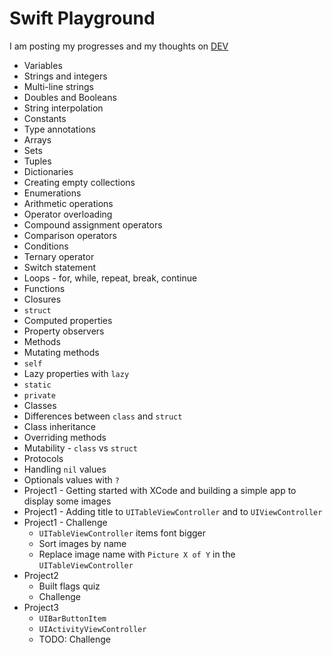 # Swift Playground

I am posting my progresses and my thoughts on [DEV](https://dev.to/rossanodan)

- Variables
- Strings and integers
- Multi-line strings
- Doubles and Booleans
- String interpolation
- Constants
- Type annotations
- Arrays
- Sets
- Tuples
- Dictionaries
- Creating empty collections
- Enumerations
- Arithmetic operations
- Operator overloading
- Compound assignment operators
- Comparison operators
- Conditions
- Ternary operator
- Switch statement
- Loops - for, while, repeat, break, continue
- Functions
- Closures
- `struct`
- Computed properties
- Property observers
- Methods
- Mutating methods
- `self`
- Lazy properties with `lazy`
- `static`
- `private`
- Classes
- Differences between `class` and `struct`
- Class inheritance
- Overriding methods
- Mutability - `class` vs `struct`
- Protocols
- Handling `nil` values
- Optionals values with `?`
- Project1 - Getting started with XCode and building a simple app to display some images
- Project1 - Adding title to `UITableViewController` and to `UIViewController`
- Project1 - Challenge
  - `UITableViewController` items font bigger
  - Sort images by name
  - Replace image name with `Picture X of Y` in the `UITableViewController`
- Project2
  - Built flags quiz
  - Challenge
- Project3
  - `UIBarButtonItem`
  - `UIActivityViewController`
  - TODO: Challenge
